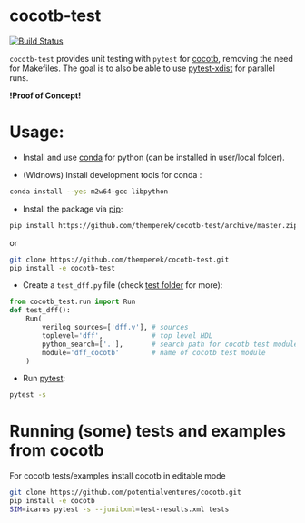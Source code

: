 # cocotb-test
[![Build Status](https://dev.azure.com/themperek/themperek/_apis/build/status/themperek.cocotb-test?branchName=master)](https://dev.azure.com/themperek/themperek/_build/latest?definitionId=2&branchName=master)

``cocotb-test`` provides unit testing with ``pytest`` for [cocotb](https://github.com/potentialventures/cocotb), removing the need for Makefiles. The goal is to also be able to use [pytest-xdist](https://pypi.org/project/pytest-xdist/) for parallel runs.

**!Proof of Concept!**

# Usage:

- Install and use [conda](https://conda.io/miniconda.html) for python (can be installed in user/local folder).

- (Widnows) Install development tools for conda :
```bash
conda install --yes m2w64-gcc libpython
```

- Install the package via [pip](https://pip.pypa.io/en/stable/user_guide/):
```bash
pip install https://github.com/themperek/cocotb-test/archive/master.zip
```
or
```bash
git clone https://github.com/themperek/cocotb-test.git
pip install -e cocotb-test
```

- Create a `test_dff.py` file (check [test folder](https://github.com/themperek/cocotb-test/tree/master/tests) for more):
```python
from cocotb_test.run import Run
def test_dff():
    Run(
        verilog_sources=['dff.v'], # sources
        toplevel='dff',            # top level HDL
        python_search=['.'],       # search path for cocotb test module
        module='dff_cocotb'        # name of cocotb test module
    )
```

- Run [pytest](https://docs.pytest.org/en/latest/contents.html): 
```bash
pytest -s
```

# Running (some) tests and examples from cocotb
For cocotb tests/examples install cocotb in editable mode  
```bash
git clone https://github.com/potentialventures/cocotb.git
pip install -e cocotb
SIM=icarus pytest -s --junitxml=test-results.xml tests
```
